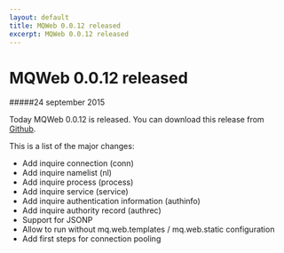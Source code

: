 ```yaml
---
layout: default
title: MQWeb 0.0.12 released
excerpt: MQWeb 0.0.12 released
---
```

MQWeb 0.0.12 released
=====================

#####24 september 2015

Today MQWeb 0.0.12 is released. You can download this release from 
[Github](https://github.com/fbraem/mqweb/releases/tag/v0.0.12).

This is a list of the major changes:

+ Add inquire connection (conn)
+ Add inquire namelist (nl)
+ Add inquire process (process)
+ Add inquire service (service)
+ Add inquire authentication information (authinfo)
+ Add inquire authority record (authrec)
+ Support for JSONP
+ Allow to run without mq.web.templates / mq.web.static configuration
+ Add first steps for connection pooling
